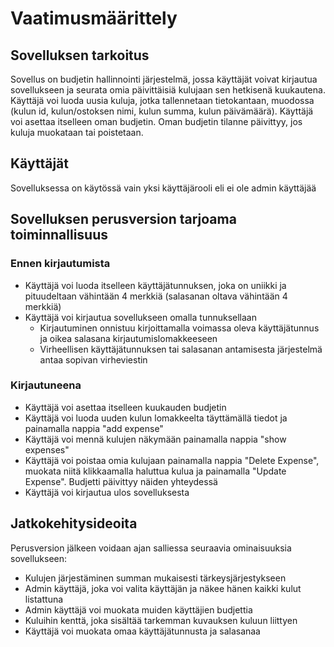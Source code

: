 # Vaatimusmäärittely

## Sovelluksen tarkoitus

Sovellus on budjetin hallinnointi järjestelmä, jossa käyttäjät voivat kirjautua sovellukseen ja seurata omia päivittäisiä kulujaan sen hetkisenä kuukautena. Käyttäjä voi luoda uusia kuluja,
jotka tallennetaan tietokantaan, muodossa (kulun id, kulun/ostoksen nimi, kulun summa, kulun päivämäärä). Käyttäjä voi asettaa itselleen oman budjetin.
Oman budjetin tilanne päivittyy, jos kuluja muokataan tai poistetaan.

## Käyttäjät

Sovelluksessa on käytössä vain yksi käyttäjärooli eli ei ole admin käyttäjää

## Sovelluksen perusversion tarjoama toiminnallisuus

### Ennen kirjautumista

- Käyttäjä voi luoda itselleen käyttäjätunnuksen, joka on uniikki ja pituudeltaan vähintään 4 merkkiä (salasanan oltava vähintään 4 merkkiä)
- Käyttäjä voi kirjautua sovellukseen omalla tunnuksellaan
  - Kirjautuminen onnistuu kirjoittamalla voimassa oleva käyttäjätunnus ja oikea salasana kirjautumislomakkeeseen
  - Virheellisen käyttäjätunnuksen tai salasanan antamisesta järjestelmä antaa sopivan virheviestin

### Kirjautuneena

- Käyttäjä voi asettaa itselleen kuukauden budjetin
- Käyttäjä voi luoda uuden kulun lomakkeelta täyttämällä tiedot ja painamalla nappia "add expense"
- Käyttäjä voi mennä kulujen näkymään painamalla nappia "show expenses"
- Käyttäjä voi poistaa omia kulujaan painamalla nappia "Delete Expense", muokata niitä klikkaamalla haluttua kulua ja painamalla "Update Expense". Budjetti päivittyy näiden yhteydessä
- Käyttäjä voi kirjautua ulos sovelluksesta

## Jatkokehitysideoita

Perusversion jälkeen voidaan ajan salliessa seuraavia ominaisuuksia sovellukseen:

- Kulujen järjestäminen summan mukaisesti tärkeysjärjestykseen
- Admin käyttäjä, joka voi valita käyttäjän ja näkee hänen kaikki kulut listattuna
- Admin käyttäjä voi muokata muiden käyttäjien budjettia
- Kuluihin kenttä, joka sisältää tarkemman kuvauksen kuluun liittyen
- Käyttäjä voi muokata omaa käyttäjätunnusta ja salasanaa
